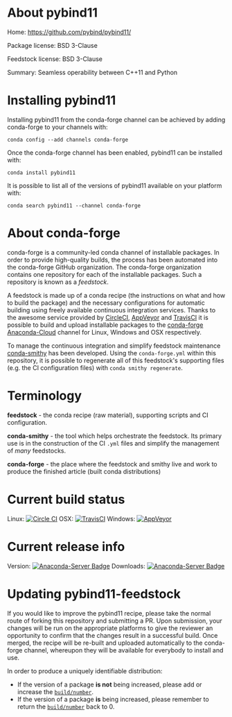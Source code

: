 About pybind11
==============

Home: https://github.com/pybind/pybind11/

Package license: BSD 3-Clause

Feedstock license: BSD 3-Clause

Summary: Seamless operability between C++11 and Python



Installing pybind11
===================

Installing pybind11 from the conda-forge channel can be achieved by adding conda-forge to your channels with:

```
conda config --add channels conda-forge
```

Once the conda-forge channel has been enabled, pybind11 can be installed with:

```
conda install pybind11
```

It is possible to list all of the versions of pybind11 available on your platform with:

```
conda search pybind11 --channel conda-forge
```


About conda-forge
=================

conda-forge is a community-led conda channel of installable packages.
In order to provide high-quality builds, the process has been automated into the
conda-forge GitHub organization. The conda-forge organization contains one repository 
for each of the installable packages. Such a repository is known as a *feedstock*.

A feedstock is made up of a conda recipe (the instructions on what and how to build
the package) and the necessary configurations for automatic building using freely
available continuous integration services. Thanks to the awesome service provided by
[CircleCI](https://circleci.com/), [AppVeyor](http://www.appveyor.com/)
and [TravisCI](https://travis-ci.org/) it is possible to build and upload installable
packages to the [conda-forge](https://anaconda.org/conda-forge)
[Anaconda-Cloud](http://docs.anaconda.org/) channel for Linux, Windows and OSX respectively.

To manage the continuous integration and simplify feedstock maintenance
[conda-smithy](http://github.com/conda-forge/conda-smithy) has been developed.
Using the ``conda-forge.yml`` within this repository, it is possible to regenerate all of
this feedstock's supporting files (e.g. the CI configuration files) with ``conda smithy regenerate``.


Terminology
===========

**feedstock** - the conda recipe (raw material), supporting scripts and CI configuration.

**conda-smithy** - the tool which helps orchestrate the feedstock.
                   Its primary use is in the construction of the CI ``.yml`` files
                   and simplify the management of *many* feedstocks.

**conda-forge** - the place where the feedstock and smithy live and work to
                  produce the finished article (built conda distributions)

Current build status
====================

Linux: [![Circle CI](https://circleci.com/gh/conda-forge/pybind11-feedstock.svg?style=svg)](https://circleci.com/gh/conda-forge/pybind11-feedstock)
OSX: [![TravisCI](https://travis-ci.org/conda-forge/pybind11-feedstock.svg?branch=master)](https://travis-ci.org/conda-forge/pybind11-feedstock) 
Windows: [![AppVeyor](https://ci.appveyor.com/api/projects/status/github/conda-forge/pybind11-feedstock?svg=True)](https://ci.appveyor.com/project/conda-forge/pybind11-feedstock/branch/master)

Current release info
====================
Version: [![Anaconda-Server Badge](https://anaconda.org/conda-forge/pybind11/badges/version.svg)](https://anaconda.org/conda-forge/pybind11)
Downloads: [![Anaconda-Server Badge](https://anaconda.org/conda-forge/pybind11/badges/downloads.svg)](https://anaconda.org/conda-forge/pybind11)


Updating pybind11-feedstock
===========================

If you would like to improve the pybind11 recipe, please take the normal
route of forking this repository and submitting a PR. Upon submission, your changes will
be run on the appropriate platforms to give the reviewer an opportunity to confirm that the
changes result in a successful build. Once merged, the recipe will be re-built and uploaded
automatically to the conda-forge channel, whereupon they will be available for everybody to
install and use.

In order to produce a uniquely identifiable distribution:
 * If the version of a package **is not** being increased, please add or increase
   the [``build/number``](http://conda.pydata.org/docs/building/meta-yaml.html#build-number-and-string). 
 * If the version of a package **is** being increased, please remember to return
   the [``build/number``](http://conda.pydata.org/docs/building/meta-yaml.html#build-number-and-string)
   back to 0.
